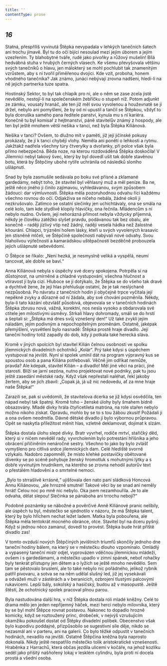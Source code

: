 ```yaml
---
title: ''
contentType: prose
---
```


<section>

## _16_

Statná, přespříliš vyvinutá Štěpka nevypadala v lehkých tanečních šatech ani trochu jímavě. Byl tu do očí bijící nesoulad mezi jejím úborem a jejím vzezřením. Ty blahobytné tváře, rudé jako pivoňky a růžový mušelín! Bílá hedvábná stuha v hrubých černých vlasech. Ke všemu převyšovala většinu svých tanečníků o hlavu, jen málokterý se mohl pochlubit tak znamenitým vzrůstem, aby s ní tvořil přiměřenou dvojici. Kde vzít, proboha, honem vhodného tanečníka? Jak známo, junáci nebývají zrovna nadšeni, hledí-li na ně jejich partnerka tuze spatra.

Hostinský Sektor, to byl tak chlapík pro ni, ale o něm se zase zcela jistě nevědělo, nestojí-li na společenském žebříčku o stupeň níž. Potom adjunkt ze zámku, vousatý hranáč, ale ten již měl svou vyvolenou a houževnatě se jí držel, nebylo ani pomyšlení, že by od ní upustil a tančil se Štěpkou, vždyť to byla dceruška samého pana ředitele panství, kynula mu s ní kariéra. Konečně tu byl komisař z hejtmanství, páně stavitelův známý z hospody, ale ten byl ještě mnohem větší nešika v tanci, než byla Štěpka Kiliánová.

Nešika v tanci? Ovšem, to dlužno mít v paměti, již její jičínské pokusy prokázaly, že jí k tanci chybějí vlohy. Neměla ani ponětí o lehkosti a rytmu. Jakžtakž nadřela všechny túry čtverylky a dvořanky, při polce však byla přímo nebezpečná. Běda noze, na kterou rozdováděná Štěpka doskočila! V Jilemnici nebyl takový švec, který by byl dovedl ušít tak dobře stavěnou botu, která by Štěpčiny ubohé rytíře uchránila od následků sloního ušlápnutí.

Snad by byla zasmušile sedávala po boku své přísné a zklamané gardedámy, nebýt toho, že stavitel byl věhlasný muž a měl peníze. Ba ne, ještě něco jiného ji činilo zajímavou, vyhledávanou, svým způsobem žádoucí: dar výmluvnosti. Štěpka měla pozoruhodnou odvahu říci každému všechno rovnou do očí. Odjakživa se ničeho nebála, žádné okolí ji nezkrušovalo. Zatímco se ostatní slečinky jen uchichtávaly, ona se smála na celé kolo, tam kde stydlivě klopily hlavičky, ona řečnila. Mládencům s ní nebylo nudno. Ovšem, její nehorázná přímost nebyla vždycky příjemná, někdy je člověku zatěžko slyšet pravdu, podávanou tak bez obalu, ale konečně – raději jízlivý vtip než žádný, raději veselá hádka než žalostné kňourání. Chlapci, trýznění hořem lásky, kteří u svých vyvolených krasavic jen stísněně mlčeli, ve Štěpčině společnosti nabývali nové odvahy. Svou hlaholivou výřečností a kamarádskou uštěpačností bezděčně probouzela jejich ušlápnuté sebevědomí.

O Štěpce se říkalo: „Není hezká, je nesmyslně veliká a vyspělá, neumí tancovat, ale dobře se baví.“

Anna Kiliánová nebyla s úspěchy své dcery spokojena. Potrpěla si na důstojnost, na umírněné a chladné vystupování, všechna hlučnost a vtíravost jí byla cizí. Hluboce se jí dotýkalo, že Štěpka se do všeho tak dravě a dychtivě žene, že její hlas přehlušuje ostatní, že je tak neslýchaně nezpůsobná. Po návratu z tanečních hodin jí obyčejně trpce vyčítala její nepěkné zvyky a důrazně od ní žádala, aby své chování pozměnila. Někdy, byla-li tato kázání obzvlášť působivá, objevovala se v tanečních hodinách Štěpka zbrusu nová, vážná, korektní, nos nesla vysoko a obdarovala své ctitele jen milostivými úsměvy. Strkali hlavy dohromady, smáli se do hrstí a šeptali si: „Štěpka má dnes svůj vznešený den!“ Už také zvykli jejím náladám, jejím podivným a nepochopitelným proměnám. Ostatně, jaképak přemýšlení, vysvětlení bylo nasnadě: Štěpka prostě hraje divadlo. Její taneční hodiny totiž zapadly do dob, kdy ji potkala také herecká sláva.

Kromě v jiných spolcích byl stavitel Kilián čelnou osobností ve spolku jilemnických divadelních ochotníků „Kolár“. Prý také kdysi s úspěchem vystupoval na jevišti. Nyní si spolek umínil dát na program výpravný kus se spoustou osob a pana Kiliána potřebovali. Věčně jim odříkat nemůže, pravda? Ale kdepak, stavitel Kilián – a divadlo! Měl jiné věci na práci, jiné starosti. Blíží se jarní sezóna, nutno projektovat nové podniky, pak tu jsou ještě zasedání městské rady. Když však nepřestali naléhat, řekl jakoby žertem, aby se jich zbavil: „Copak já, já už nic nedovedu, ať za mne hraje naše Štěpka!“

Zarazili se, pak si uvědomili, že stavitelova dcerka se již kdysi osvědčila, ten nápad nebyl tak špatný. Kromě toho – ženské úlohy byly šmahem bídně obsazovány. Mladé dívky hrála čtyřicetiletá matróna, na role stařen nebylo možno nikoho získat. Opravdu, mohlo by se to s tou žábou zkusit! Požádali ji a ona ovšem neodmítla. Dávné dětské divadlo jí bylo výbornou průpravou. Opět se naskytla příležitost měnit hlas, vzletně deklamovat, dojímat k slzám.

Štěpka dostala úlohu slepé dívky. Bratr vyvrhel, rodiče mrtví, stařičký děd, který si v ničem nevěděl rady, vyvrcholením bylo potrestání hříšníka a jeho obrácení přičiněním nenáročné sestry. Všechno to jako by bylo zvlášť vymyšleno pro citlivá srdce jilemnických dam. Celé hlediště svorně vzlykalo. Nadobro zapomněli, že místo křehké postavičky obětované dívenky se po scéně pohybuje ženský hromotluk s mohutnými lýtky a s dobře vyvinutým hrudníkem, na kterého se zrovna nehodil autorův text o přestálém hladovění a o smrtelné nemoci.

„Bylo to strrašlivě krrásné,“ ujišťovala den nato paní sládková Honcová Annu Kiliánovou, „ale hrrozně smutné! Takové věci by se snad ani neměly hrrát! Celou noc po mně nic nebylo. Oka jsem nezamhouřila. Je to ale odvaha, dělat slepou! Slečinka se pánaboha ani trrochu nebojí?“

Podobné poznámky se nábožné a pověrčivé Anně Kiliánové pranic nelíbily, ale úspěch tu byl, městečko se sjednotilo v názoru, že má Štěpka talent, který by bylo hříchem nechat ležet ladem. Matka byla pobouřena, ale Štěpka měla tentokrát mocného obránce, otce. Stavitel byl na dceru pyšný. Když si jednou něco zamanul, dovedl to provést. Štěpka bude hrát příště divadlo zas!

V tomto ovzduší nových Štěpčiných jevištních triumfů skončily jednoho dne taneční hodiny bálem, na který se v městečku dlouho vzpomínalo. Omládlý a vypasený taneční mistr odjel, vyprovázen vděčnou jilemnickou mládeží, ovšem i s gardedámami, a městečko upadlo v zimní spánek, neboť rohačky byly tenkrát přístupny jen dětem a o lyžích se ještě mnoho nevědělo. Sem tam se pěstovalo bruslení, ale to také nebylo nic pořádného, jelikož rybník patřil pivovaru, a sotva se na něm udělal slušný led, již jej vysekávali a odváželi muži v zástěrách a v beranicích, ozbrojení tlustými palcovými rukavicemi. Lepší bály, sokolský a hasičský, budou až v masopustě. Ještě štěstí, že ochotnický spolek pracoval plnou parou.

Byla nastudována další hra, v níž Štěpka dostala roli mladé kněžny. Celé to drama mělo jen jeden nepříjemný háček, mezi herci nebylo milovníka, který by se byl mohl Štěpce rovnat postavou. Nakonec to dopadlo hrozně komicky, když se roztoužený princ, drobeček, v nejvýš vzrušujícím okamžiku pokoušel dostat od Štěpky divadelní polibek. Obecenstvo však bylo kupodivu poddajné, přizpůsobilo se sugestivní síle děje, nikdo se nezasmál ani v parteru, ani na galerii. Co bylo těžké odpustit v tanečních hodinách, nevadilo na jevišti. Ostatně Štěpčina kněžna byla naprosto dokonalá. Nikdy ještě nespatřilo městečko tolik aristokratické vznešenosti. Hraběnka z Harrachů, která občas jezdila ulicemi v kočáře, na jehož kozlíku seděl jako přišitý našňořený lokaj v lesklém cylindru, byla proti ní docela prostá a všední osoba.

</section>
